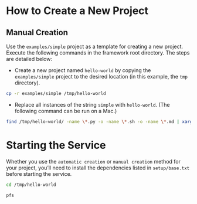 # How to Create a New Project

## Manual Creation

Use the `examples/simple` project as a template for creating a new project. Execute the following commands in the framework root directory. The steps are detailed below:

- Create a new project named `hello-world` by copying the `examples/simple` project to the desired location (in this example, the `tmp` directory).

```bash
cp -r examples/simple /tmp/hello-world
```

- Replace all instances of the string `simple` with `hello-world`. (The following command can be run on a Mac.)

```bash
find /tmp/hello-world/ -name \*.py -o -name \*.sh -o -name \*.md | xargs grep -l "simple" | xargs sed -i '' 's/simple/hello-world/g'
```

# Starting the Service

Whether you use the `automatic creation` or `manual creation` method for your project, you’ll need to install the dependencies listed in `setup/base.txt` before starting the service.

```bash
cd /tmp/hello-world

pfs
```
